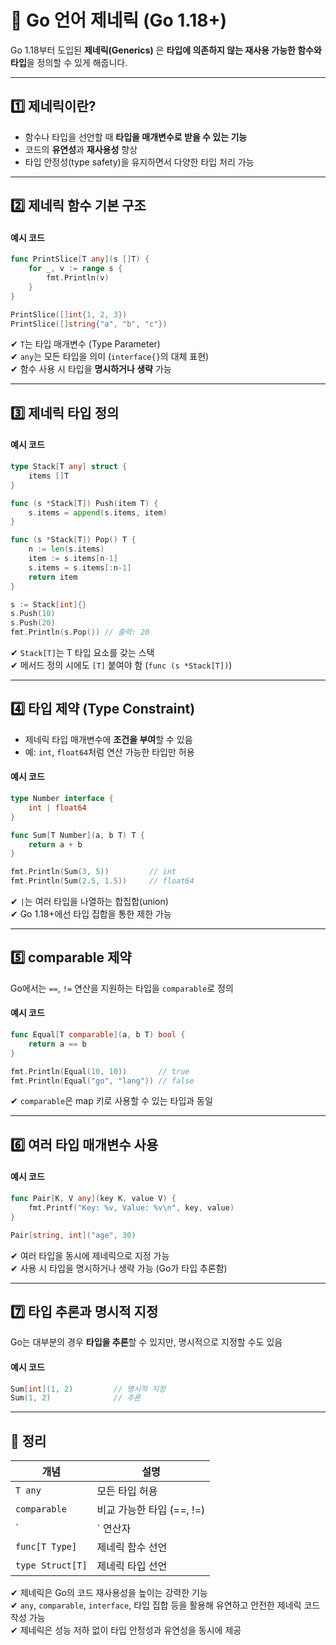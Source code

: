 # 🔁 Go 언어 제네릭 (Go 1.18+)

Go 1.18부터 도입된 **제네릭(Generics)** 은 **타입에 의존하지 않는 재사용 가능한 함수와 타입**을 정의할 수 있게 해줍니다.

---

## 1️⃣ 제네릭이란?

- 함수나 타입을 선언할 때 **타입을 매개변수로 받을 수 있는 기능**
- 코드의 **유연성**과 **재사용성** 향상
- 타입 안정성(type safety)을 유지하면서 다양한 타입 처리 가능

---

## 2️⃣ 제네릭 함수 기본 구조

#### 예시 코드
```go
func PrintSlice[T any](s []T) {
    for _, v := range s {
        fmt.Println(v)
    }
}
```

```go
PrintSlice([]int{1, 2, 3})
PrintSlice([]string{"a", "b", "c"})
```

✔ `T`는 타입 매개변수 (Type Parameter)  
✔ `any`는 모든 타입을 의미 (`interface{}`의 대체 표현)  
✔ 함수 사용 시 타입을 **명시하거나 생략** 가능

---

## 3️⃣ 제네릭 타입 정의

#### 예시 코드
```go
type Stack[T any] struct {
    items []T
}

func (s *Stack[T]) Push(item T) {
    s.items = append(s.items, item)
}

func (s *Stack[T]) Pop() T {
    n := len(s.items)
    item := s.items[n-1]
    s.items = s.items[:n-1]
    return item
}
```

```go
s := Stack[int]{}
s.Push(10)
s.Push(20)
fmt.Println(s.Pop()) // 출력: 20
```

✔ `Stack[T]`는 T 타입 요소를 갖는 스택  
✔ 메서드 정의 시에도 `[T]` 붙여야 함 (`func (s *Stack[T])`)  

---

## 4️⃣ 타입 제약 (Type Constraint)

- 제네릭 타입 매개변수에 **조건을 부여**할 수 있음
- 예: `int`, `float64`처럼 연산 가능한 타입만 허용

#### 예시 코드
```go
type Number interface {
    int | float64
}

func Sum[T Number](a, b T) T {
    return a + b
}
```

```go
fmt.Println(Sum(3, 5))         // int
fmt.Println(Sum(2.5, 1.5))     // float64
```

✔ `|`는 여러 타입을 나열하는 합집합(union)  
✔ Go 1.18+에선 타입 집합을 통한 제한 가능  

---

## 5️⃣ comparable 제약

Go에서는 `==`, `!=` 연산을 지원하는 타입을 `comparable`로 정의  

#### 예시 코드
```go
func Equal[T comparable](a, b T) bool {
    return a == b
}
```

```go
fmt.Println(Equal(10, 10))       // true
fmt.Println(Equal("go", "lang")) // false
```

✔ `comparable`은 map 키로 사용할 수 있는 타입과 동일  

---

## 6️⃣ 여러 타입 매개변수 사용

#### 예시 코드
```go
func Pair[K, V any](key K, value V) {
    fmt.Printf("Key: %v, Value: %v\n", key, value)
}

Pair[string, int]("age", 30)
```

✔ 여러 타입을 동시에 제네릭으로 지정 가능  
✔ 사용 시 타입을 명시하거나 생략 가능 (Go가 타입 추론함)  

---

## 7️⃣ 타입 추론과 명시적 지정

Go는 대부분의 경우 **타입을 추론**할 수 있지만, 명시적으로 지정할 수도 있음

#### 예시 코드
```go
Sum[int](1, 2)         // 명시적 지정
Sum(1, 2)              // 추론
```

---

## 🎯 정리

| 개념 | 설명 |
|------|------|
| `T any` | 모든 타입 허용 |
| `comparable` | 비교 가능한 타입 (==, !=) |
| `|` 연산자 | 타입 합집합 제한 |
| `func[T Type]` | 제네릭 함수 선언 |
| `type Struct[T]` | 제네릭 타입 선언 |

✔ 제네릭은 Go의 코드 재사용성을 높이는 강력한 기능  
✔ `any`, `comparable`, `interface`, 타입 집합 등을 활용해 유연하고 안전한 제네릭 코드 작성 가능  
✔ 제네릭은 성능 저하 없이 타입 안정성과 유연성을 동시에 제공  

